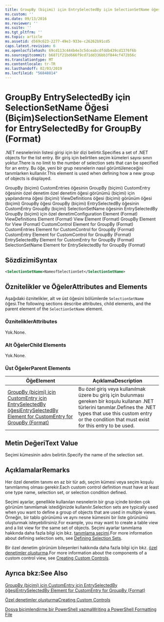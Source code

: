 ```yaml
---
title: GroupBy (biçimi) için EntrySelectedBy için SelectionSetName öğesi | Microsoft Docs
ms.custom: ''
ms.date: 09/13/2016
ms.reviewer: ''
ms.suite: ''
ms.tgt_pltfrm: ''
ms.topic: article
ms.assetid: d569c623-2277-49e3-933e-c26262b91cd5
caps.latest.revision: 6
ms.openlocfilehash: 69cd113c444b4e3c5dceabcdfddb439cd1376f6b
ms.sourcegitcommit: b6871f21bd666f9cd71dd336bb3f844cf472b56c
ms.translationtype: MT
ms.contentlocale: tr-TR
ms.lasthandoff: 02/03/2019
ms.locfileid: "56848814"
---
```

# <a name="selectionsetname-element-for-entryselectedby-for-groupby-format"></a><span data-ttu-id="a2385-102">GroupBy EntrySelectedBy için SelectionSetName Öğesi (Biçim)</span><span class="sxs-lookup"><span data-stu-id="a2385-102">SelectionSetName Element for EntrySelectedBy for GroupBy (Format)</span></span>

<span data-ttu-id="a2385-103">.NET nesnelerinin listesi girişi için bir dizi belirtir.</span><span class="sxs-lookup"><span data-stu-id="a2385-103">Specifies a set of .NET objects for the list entry.</span></span> <span data-ttu-id="a2385-104">Bir giriş için belirtilen seçim kümeleri sayısı sınırı yoktur.</span><span class="sxs-lookup"><span data-stu-id="a2385-104">There is no limit to the number of selection sets that can be specified for an entry.</span></span> <span data-ttu-id="a2385-105">Bu öğe, yeni bir grup nesnelerin nasıl görüntüleneceğini tanımlarken kullanılır.</span><span class="sxs-lookup"><span data-stu-id="a2385-105">This element is used when defining how a new group of objects is displayed.</span></span>

<span data-ttu-id="a2385-106">GroupBy (biçimi) CustomEntries öğesinin GroupBy (biçimi) CustomEntry öğesinin özel denetim özel denetim öğesi görünümü (biçimi) için yapılandırma öğesi (biçimi) ViewDefinitions öğesi (biçimi) görünüm öğesi (biçimi) GroupBy öğesi GroupBy (biçimi) EntrySelectedBy öğesinin CustomEntry GroupBy (biçimi) SelectionSetName öğesinin EntrySelectedBy GroupBy (biçimi) için özel denetim</span><span class="sxs-lookup"><span data-stu-id="a2385-106">Configuration Element (Format) ViewDefinitions Element (Format) View Element (Format) GroupBy Element for View (Format) CustomControl Element for GroupBy (Format) CustomEntries Element for CustomControl for GroupBy (Format) CustomEntry Element for CustomControl for GroupBy (Format) EntrySelectedBy Element for CustomEntry for GroupBy (Format) SelectionSetName Element for EntrySelectedBy for GroupBy (Format)</span></span>

## <a name="syntax"></a><span data-ttu-id="a2385-107">Sözdizimi</span><span class="sxs-lookup"><span data-stu-id="a2385-107">Syntax</span></span>

```xml
<SelectionSetName>NameofSelectionSet</SelectionSetName>
```

## <a name="attributes-and-elements"></a><span data-ttu-id="a2385-108">Öznitelikler ve Öğeler</span><span class="sxs-lookup"><span data-stu-id="a2385-108">Attributes and Elements</span></span>

<span data-ttu-id="a2385-109">Aşağıdaki öznitelikler, alt ve üst öğesini bölümlerde `SelectionSetName` öğesi.</span><span class="sxs-lookup"><span data-stu-id="a2385-109">The following sections describe attributes, child elements, and the parent element of the `SelectionSetName` element.</span></span>

### <a name="attributes"></a><span data-ttu-id="a2385-110">Öznitelikler</span><span class="sxs-lookup"><span data-stu-id="a2385-110">Attributes</span></span>

<span data-ttu-id="a2385-111">Yok.</span><span class="sxs-lookup"><span data-stu-id="a2385-111">None.</span></span>

### <a name="child-elements"></a><span data-ttu-id="a2385-112">Alt Öğeler</span><span class="sxs-lookup"><span data-stu-id="a2385-112">Child Elements</span></span>

<span data-ttu-id="a2385-113">Yok.</span><span class="sxs-lookup"><span data-stu-id="a2385-113">None.</span></span>

### <a name="parent-elements"></a><span data-ttu-id="a2385-114">Üst Öğeler</span><span class="sxs-lookup"><span data-stu-id="a2385-114">Parent Elements</span></span>

|<span data-ttu-id="a2385-115">Öğe</span><span class="sxs-lookup"><span data-stu-id="a2385-115">Element</span></span>|<span data-ttu-id="a2385-116">Açıklama</span><span class="sxs-lookup"><span data-stu-id="a2385-116">Description</span></span>|
|-------------|-----------------|
|[<span data-ttu-id="a2385-117">GroupBy (biçimi) için CustomEntry için EntrySelectedBy öğesi</span><span class="sxs-lookup"><span data-stu-id="a2385-117">EntrySelectedBy Element for CustomEntry for GroupBy (Format)</span></span>](./entryselectedby-element-for-customentry-for-groupby-format.md)|<span data-ttu-id="a2385-118">Bu özel giriş veya kullanılmak üzere bu giriş için bulunması gereken bir koşulu kullanan .NET türlerini tanımlar.</span><span class="sxs-lookup"><span data-stu-id="a2385-118">Defines the .NET types that use this custom entry or the condition that must exist for this entry to be used.</span></span>|

## <a name="text-value"></a><span data-ttu-id="a2385-119">Metin Değeri</span><span class="sxs-lookup"><span data-stu-id="a2385-119">Text Value</span></span>

<span data-ttu-id="a2385-120">Seçimi kümesinin adını belirtin.</span><span class="sxs-lookup"><span data-stu-id="a2385-120">Specify the name of the selection set.</span></span>

## <a name="remarks"></a><span data-ttu-id="a2385-121">Açıklamalar</span><span class="sxs-lookup"><span data-stu-id="a2385-121">Remarks</span></span>

<span data-ttu-id="a2385-122">Her özel denetim tanımı en az bir tür adı, seçim kümesi veya seçim koşulu tanımlanmış olması gerekir.</span><span class="sxs-lookup"><span data-stu-id="a2385-122">Each custom control definition must have at least one type name, selection set, or selection condition defined.</span></span>

<span data-ttu-id="a2385-123">Seçimi ayarlar, genellikle kullanılan nesnelerin bir grup içinde birden çok görünüm tanımlamak istediğinizde kullanılır.</span><span class="sxs-lookup"><span data-stu-id="a2385-123">Selection sets are typically used when you want to define a group of objects that are used in multiple views.</span></span> <span data-ttu-id="a2385-124">Örneğin, bir tablo görünümü ve aynı nesne kümesini bir liste görünümü oluşturmak isteyebilirsiniz.</span><span class="sxs-lookup"><span data-stu-id="a2385-124">For example, you may want to create a table view and a list view for the same set of objects.</span></span> <span data-ttu-id="a2385-125">Seçimi ayarlar tanımlama hakkında daha fazla bilgi için bkz. [tanımlama seçimi](./defining-selection-sets.md).</span><span class="sxs-lookup"><span data-stu-id="a2385-125">For more information about defining selection sets, see [Defining Selection Sets](./defining-selection-sets.md).</span></span>

<span data-ttu-id="a2385-126">Bir özel denetim görünüm bileşenleri hakkında daha fazla bilgi için bkz. [özel denetimler oluşturma](./creating-custom-controls.md).</span><span class="sxs-lookup"><span data-stu-id="a2385-126">For more information about the components of a custom control view, see [Creating Custom Controls](./creating-custom-controls.md).</span></span>

## <a name="see-also"></a><span data-ttu-id="a2385-127">Ayrıca bkz:</span><span class="sxs-lookup"><span data-stu-id="a2385-127">See Also</span></span>

[<span data-ttu-id="a2385-128">GroupBy (biçimi) için CustomEntry için EntrySelectedBy öğesi</span><span class="sxs-lookup"><span data-stu-id="a2385-128">EntrySelectedBy Element for CustomEntry for GroupBy (Format)</span></span>](./entryselectedby-element-for-customentry-for-groupby-format.md)

[<span data-ttu-id="a2385-129">Özel denetimler oluşturma</span><span class="sxs-lookup"><span data-stu-id="a2385-129">Creating Custom Controls</span></span>](./creating-custom-controls.md)

[<span data-ttu-id="a2385-130">Dosya biçimlendirme bir PowerShell yazma</span><span class="sxs-lookup"><span data-stu-id="a2385-130">Writing a PowerShell Formatting File</span></span>](./writing-a-powershell-formatting-file.md)
